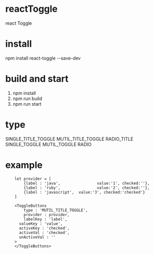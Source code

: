 # reactToggle
react Toggle

# install
npm install react-toggle --save-dev

# build and start
1. npm install   
2. npm run build   
3. npm run start   

# type

SINGLE_TITLE_TOGGLE
MUTIL_TITLE_TOGGLE
RADIO_TITLE
SINGLE_TOGGLE
MUTIL_TOGGLE
RADIO

# example
```
	let provider = [
		{label : 'java', 				value:'1', checked:''},
		{label : 'ruby', 				value:'2', checked:''},
		{label : 'javascript', 	value:'3', checked:'checked'}
	]

	<ToggleButtons
		type : 'MUTIL_TITLE_TOGGLE', 
		provider : provider,
		labelKey : 'label',
	  valueKey : 'value',
	  activeKey : 'checked',
	  activeVal : 'checked',
	  unActiveVal : ''
	>
	</ToggleButtons>
```
